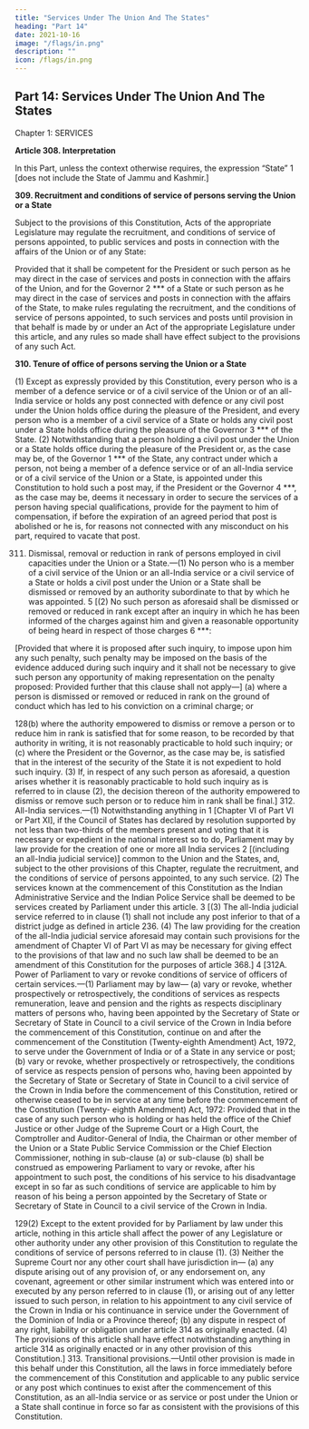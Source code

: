 ```yaml
---
title: "Services Under The Union And The States"
heading: "Part 14"
date: 2021-10-16
image: "/flags/in.png"
description: ""
icon: /flags/in.png
---
```




## Part 14: Services Under The Union And The States

Chapter 1: SERVICES

**Article 308. Interpretation**

In this Part, unless the context otherwise requires, the expression “State” 1 [does
not include the State of Jammu and Kashmir.]

**309. Recruitment and conditions of service of persons serving the Union or a State**

Subject to the provisions of this Constitution, Acts of the appropriate Legislature may regulate the recruitment, and
conditions of service of persons appointed, to public services and posts in connection with the affairs of
the Union or of any State:

Provided that it shall be competent for the President or such person as he may direct in the case of
services and posts in connection with the affairs of the Union, and for the Governor 2 *** of a State or such
person as he may direct in the case of services and posts in connection with the affairs of the State, to make
rules regulating the recruitment, and the conditions of service of persons appointed, to such services and
posts until provision in that behalf is made by or under an Act of the appropriate Legislature under this
article, and any rules so made shall have effect subject to the provisions of any such Act.

**310. Tenure of office of persons serving the Union or a State**

(1) Except as expressly provided by
this Constitution, every person who is a member of a defence service or of a civil service of the Union or
of an all-India service or holds any post connected with defence or any civil post under the Union holds
office during the pleasure of the President, and every person who is a member of a civil service of a State
or holds any civil post under a State holds office during the pleasure of the Governor 3 *** of the State.
(2) Notwithstanding that a person holding a civil post under the Union or a State holds office during
the pleasure of the President or, as the case may be, of the Governor 1 *** of the State, any contract under
which a person, not being a member of a defence service or of an all-India service or of a civil service of
the Union or a State, is appointed under this Constitution to hold such a post may, if the President or the
Governor 4 ***, as the case may be, deems it necessary in order to secure the services of a person having
special qualifications, provide for the payment to him of compensation, if before the expiration of an
agreed period that post is abolished or he is, for reasons not connected with any misconduct on his part,
required to vacate that post.

311. Dismissal, removal or reduction in rank of persons employed in civil capacities under the
Union or a State.—(1) No person who is a member of a civil service of the Union or an all-India service
or a civil service of a State or holds a civil post under the Union or a State shall be dismissed or removed
by an authority subordinate to that by which he was appointed.
5
[(2) No such person as aforesaid shall be dismissed or removed or reduced in rank except after an
inquiry in which he has been informed of the charges against him and given a reasonable opportunity of
being heard in respect of those charges 6 ***:

[Provided that where it is proposed after such inquiry, to impose upon him any such penalty, such
penalty may be imposed on the basis of the evidence adduced during such inquiry and it shall not be
necessary to give such person any opportunity of making representation on the penalty proposed:
Provided further that this clause shall not apply—]
(a) where a person is dismissed or removed or reduced in rank on the ground of conduct which has
led to his conviction on a criminal charge; or
<!-- 1. Subs. by the Constitution (Seventh Amendment) Act, 1956, s. 29 and Sch., for “means a State specified in Part A or Part B of
the First Schedule” (w.e.f. 1-11-1956).
2. The words “or Rajpramukh” omitted by Constitution (Seventh Amendment) Act, 1956, s. 29 and Sch. (w.e.f. 1-11-1956).
3. The words “or, as the case may be, the Rajpramukh” omitted by ibid.
4. The words “or the Rajpramukh” omitted by ibid.
5. Subs. by the Constitution (Fifteenth Amendment) Act, 1963, s. 10, for cls. (2) and (3) (w.e.f. 5-10-1963).
6. Certain words were omitted by the Constitution (Forty-second Amendment) Act, 1976, s. 44 (w.e.f. 3-1-1977).
7. Subs. by ibid., for certain words. -->

128(b) where the authority empowered to dismiss or remove a person or to reduce him in rank is
satisfied that for some reason, to be recorded by that authority in writing, it is not reasonably practicable
to hold such inquiry; or
(c) where the President or the Governor, as the case may be, is satisfied that in the interest of the
security of the State it is not expedient to hold such inquiry.
(3) If, in respect of any such person as aforesaid, a question arises whether it is reasonably practicable
to hold such inquiry as is referred to in clause (2), the decision thereon of the authority empowered to
dismiss or remove such person or to reduce him in rank shall be final.]
312. All-India services.—(1) Notwithstanding anything in 1 [Chapter VI of Part VI or Part XI], if the
Council of States has declared by resolution supported by not less than two-thirds of the members present
and voting that it is necessary or expedient in the national interest so to do, Parliament may by law provide
for the creation of one or more all India services 2 [(including an all-India judicial service)] common to the
Union and the States, and, subject to the other provisions of this Chapter, regulate the recruitment, and the
conditions of service of persons appointed, to any such service.
(2) The services known at the commencement of this Constitution as the Indian Administrative Service
and the Indian Police Service shall be deemed to be services created by Parliament under this article.
3
[(3) The all-India judicial service referred to in clause (1) shall not include any post inferior to that
of a district judge as defined in article 236.
(4) The law providing for the creation of the all-India judicial service aforesaid may contain such
provisions for the amendment of Chapter VI of Part VI as may be necessary for giving effect to the
provisions of that law and no such law shall be deemed to be an amendment of this Constitution for the
purposes of article 368.]
4
[312A. Power of Parliament to vary or revoke conditions of service of officers of certain
services.—(1) Parliament may by law—
(a) vary or revoke, whether prospectively or retrospectively, the conditions of services as respects
remuneration, leave and pension and the rights as respects disciplinary matters of persons who, having
been appointed by the Secretary of State or Secretary of State in Council to a civil service of the Crown
in India before the commencement of this Constitution, continue on and after the commencement of
the Constitution (Twenty-eighth Amendment) Act, 1972, to serve under the Government of India or of
a State in any service or post;
(b) vary or revoke, whether prospectively or retrospectively, the conditions of service as respects
pension of persons who, having been appointed by the Secretary of State or Secretary of State in
Council to a civil service of the Crown in India before the commencement of this Constitution, retired
or otherwise ceased to be in service at any time before the commencement of the Constitution (Twenty-
eighth Amendment) Act, 1972:
Provided that in the case of any such person who is holding or has held the office of the Chief
Justice or other Judge of the Supreme Court or a High Court, the Comptroller and Auditor-General of
India, the Chairman or other member of the Union or a State Public Service Commission or the Chief
Election Commissioner, nothing in sub-clause (a) or sub-clause (b) shall be construed as empowering
Parliament to vary or revoke, after his appointment to such post, the conditions of his service to his
disadvantage except in so far as such conditions of service are applicable to him by reason of his being
a person appointed by the Secretary of State or Secretary of State in Council to a civil service of the
Crown in India.
<!-- 1. Subs. by the Constitution (Forty-second Amendment) Act, 1976, s. 45, for “Part XI” (w.e.f. 3-1-1977).
2. Ins. by the Constitution (Forty-second Amendment) Act, 1976, s. 45 (w.e.f. 3-1-1977).
3. Ins. by ibid.
4. Ins. by the Constitution (Twenty-eighth Amendment) Act, 1972, s. 2 (w.e.f. 29-08-1972). -->

129(2) Except to the extent provided for by Parliament by law under this article, nothing in this article shall
affect the power of any Legislature or other authority under any other provision of this Constitution to
regulate the conditions of service of persons referred to in clause (1).
(3) Neither the Supreme Court nor any other court shall have jurisdiction in—
(a) any dispute arising out of any provision of, or any endorsement on, any covenant, agreement or
other similar instrument which was entered into or executed by any person referred to in clause (1), or
arising out of any letter issued to such person, in relation to his appointment to any civil service of the
Crown in India or his continuance in service under the Government of the Dominion of India or a
Province thereof;
(b) any dispute in respect of any right, liability or obligation under article 314 as originally enacted.
(4) The provisions of this article shall have effect notwithstanding anything in article 314 as originally
enacted or in any other provision of this Constitution.]
313. Transitional provisions.—Until other provision is made in this behalf under this Constitution, all
the laws in force immediately before the commencement of this Constitution and applicable to any public
service or any post which continues to exist after the commencement of this Constitution, as an all-India
service or as service or post under the Union or a State shall continue in force so far as consistent with the
provisions of this Constitution.
<!-- 314. 1 [Provision for protection of existing officers of certain services.].–Omitted by the Constitution
(Twenty-eighth Amendment) Act, 1972, s. 3 (w.e.f. 29-8-1972). -->


